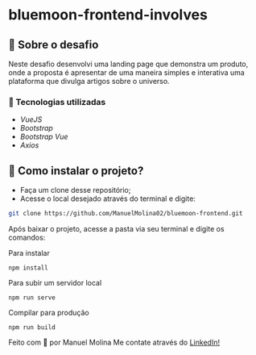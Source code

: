 # bluemoon-frontend-involves


## 🔭 Sobre o desafio

  Neste desafio desenvolvi uma landing page que demonstra um produto, onde a proposta é apresentar de uma maneira simples e interativa uma plataforma que divulga artigos sobre o universo.  



### 📡 Tecnologias utilizadas

- *VueJS*
- *Bootstrap*
- *Bootstrap Vue*
- *Axios*


## 🤔 Como instalar o projeto?


- Faça um clone desse repositório;
- Acesse o local desejado através do terminal e digite: 
```sh
git clone https://github.com/ManuelMolina02/bluemoon-frontend.git
```
Após baixar o projeto, acesse a pasta via seu terminal e digite os comandos:

Para instalar
```
npm install
```

Para subir um servidor local
```
npm run serve
```

Compilar para produção
```
npm run build
```


Feito com 💜 por Manuel Molina 
Me contate através do [LinkedIn!](https://www.linkedin.com/in/manuel-angel-berger-molina-ba08b3174/)
